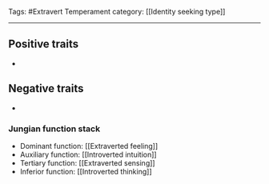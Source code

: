 Tags: #Extravert
Temperament category: [[Identity seeking type]]

---
## Positive traits
- 

## Negative traits
- 

### Jungian function stack
- Dominant function: [[Extraverted feeling]]
- Auxiliary function:  [[Introverted intuition]]
- Tertiary function: [[Extraverted sensing]]
- Inferior function: [[Introverted thinking]]